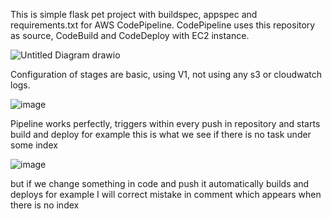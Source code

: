 This is simple flask pet project with buildspec, appspec and requirements.txt for AWS CodePipeline. CodePipeline uses this repository as source, CodeBuild and CodeDeploy with EC2 instance.

![Untitled Diagram drawio](https://github.com/dachishekriladze/AWS_Flask/assets/133920660/071e646e-ce17-47f2-afbf-34320430d117)

Configuration of stages are basic, using V1, not using any s3 or cloudwatch logs.

![image](https://github.com/dachishekriladze/AWS_Flask/assets/133920660/20bf76fe-bb53-4724-9869-13c0f586850c)

Pipeline works perfectly, triggers within every push in repository and starts build and deploy for example this is what we see if there is no task under some index

![image](https://github.com/dachishekriladze/AWS_Flask/assets/133920660/4e754324-3a2d-4488-95be-b26605c3186e)

but if we change something in code and push it automatically builds and deploys for example I will correct mistake in comment which appears when there is no index 



